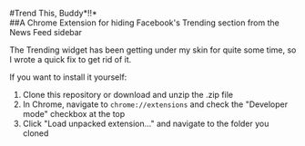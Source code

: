 #Trend This, Buddy*!!*  
##A Chrome Extension for hiding Facebook's Trending section from the News Feed sidebar  

The Trending widget has been getting under my skin for quite some time, so I wrote a quick fix to get rid of it. 

If you want to install it yourself:  

1. Clone this repository or download and unzip the .zip file
2. In Chrome, navigate to `chrome://extensions` and check the "Developer mode" checkbox at the top  
3. Click "Load unpacked extension..." and navigate to the folder you cloned  